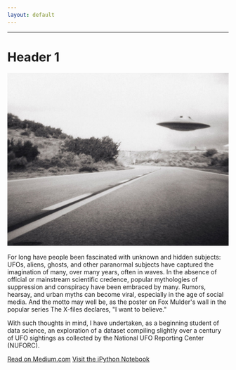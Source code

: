 ```yaml
---
layout: default
---
```


***
# Header 1

![UFO](assets/img/IMG_4791.jpeg)

For long have people been fascinated with unknown and hidden subjects: UFOs, aliens, ghosts, and other paranormal subjects have captured the imagination of many, over many years, often in waves. In the absence of official or mainstream scientific credence, popular mythologies of suppression and conspiracy have been embraced by many. Rumors, hearsay, and urban myths can become viral, especially in the age of social media. And the motto may well be, as the poster on Fox Mulder's wall in the popular series The X-files declares, "I want to believe."

With such thoughts in mind, I have undertaken, as a beginning student of data science, an exploration of a dataset compiling slightly over a century of UFO sightings as collected by the National UFO Reporting Center (NUFORC).

[Read on Medium.com](https://medium.com/@karenfisher_88874/close-encounters-of-the-data-kind-3a85c72f8400)
[Visit the iPython Notebook](../ufosightings/blob/master/NUFORC_ufo_dataset1.ipynb)
